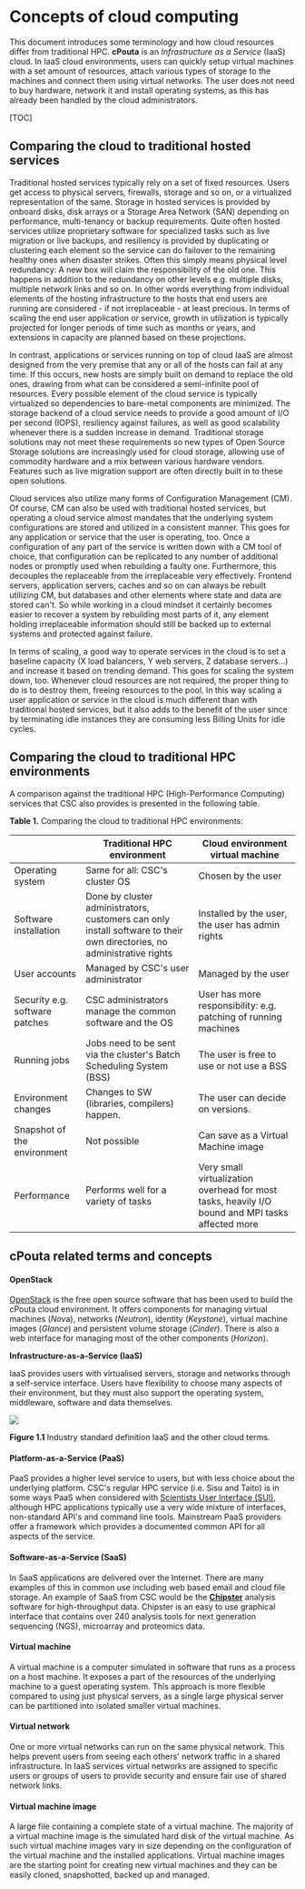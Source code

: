 # Concepts of cloud computing

This document introduces some terminology and how cloud resources
differ from traditional HPC.
**cPouta** is an  *Infrastructure as a Service* (IaaS)  cloud. In IaaS
cloud environments,  users can quickly  setup virtual machines  with a
set  amount of  resources,  attach  various types  of  storage to  the
machines and  connect them using  virtual networks. The user  does not
need to  buy hardware,  network it and  install operating  systems, as
this has  already been  handled by  the cloud  administrators.

[TOC]

## Comparing the cloud to traditional hosted services

Traditional  hosted  services  typically  rely   on  a  set  of  fixed
resources.  Users  get access to physical  servers, firewalls, storage
and so  on, or a virtualized  representation of the same.   Storage in
hosted services is provided by onboard disks, disk arrays or a Storage
Area Network  (SAN) depending on performance,  multi-tenancy or backup
requirements. Quite often hosted services utilize proprietary software
for  specialized tasks  such as  live migration  or live  backups, and
resiliency is  provided by duplicating  or clustering each  element so
the  service  can do  failover  to  the  remaining healthy  ones  when
disaster strikes. Often this simply means physical level redundancy: A
new box will claim the responsibility  of the old one. This happens in
addition  to the  redundancy  on other  levels  e.g.  multiple  disks,
multiple  network links  and so  on.  In  other words  everything from
individual elements  of the hosting  infrastructure to the  hosts that
end users are running are considered - if not irreplaceable - at least
precious. In  terms of  scaling the end  user application  or service,
growth in  utilization is  typically projected  for longer  periods of
time such as  months or years, and extensions in  capacity are planned
based on these projections.

In contrast, applications or services running on top of cloud IaaS are
almost designed from the very premise that any or all of the hosts can
fail at any time. If this occurs, new hosts are simply built on demand
to  replace the  old  ones,  drawing from  what  can  be considered  a
semi-infinite pool of  resources. Every possible element  of the cloud
service  is  typically  virtualized   so  dependencies  to  bare-metal
components are minimized. The storage backend of a cloud service needs
to provide a good amount of  I/O per second (IOPS), resiliency against
failures,  as well  as good  scalability  whenever there  is a  sudden
increase in demand.  Traditional storage solutions may  not meet these
requirements  so  new  types  of Open  Source  Storage  solutions  are
increasingly  used  for  cloud  storage,  allowing  use  of  commodity
hardware and a mix between  various hardware vendors. Features such as
live  migration support  are often  directly  built in  to these  open
solutions.

Cloud  services also  utilize many  forms of  Configuration Management
(CM).   Of  course,  CM  can  also be  used  with  traditional  hosted
services,  but operating  a  cloud service  almost  mandates that  the
underlying  system  configurations  are   stored  and  utilized  in  a
consistent manner. This  goes for any application or  service that the
user  is operating,  too.  Once a  configuration of  any  part of  the
service is written  down with a CM tool of  choice, that configuration
can be replicated  to any number of additional nodes  or promptly used
when  rebuilding  a  faulty  one.   Furthermore,  this  decouples  the
replaceable from the irreplaceable very effectively. Frontend servers,
application servers, caches and so  on can always be rebuilt utilizing
CM, but databases  and other elements where state and  data are stored
can't. So while working in a cloud mindset it certainly becomes easier
to  recover a  system  by rebuilding  most parts  of  it, any  element
holding  irreplaceable  information  should  still  be  backed  up  to
external systems and protected against failure.

In terms of scaling, a good way to operate services in the cloud is to
set a baseline  capacity (X load balancers, Y web  servers, Z database
servers...) and  increase it based  on trending demand. This  goes for
scaling  the  system  down,  too. Whenever  cloud  resources  are  not
required, the proper thing to do is to destroy them, freeing resources
to the pool. In this way scaling  a user application or service in the
cloud is much different than  with traditional hosted services, but it
also  adds to  the  benefit  of the  user  since  by terminating  idle
instances they are consuming less Billing Units for idle cycles.

## Comparing the cloud to traditional HPC environments

A comparison against the  traditional HPC (High-Performance Computing)
services that CSC also provides is presented in the following table.

**Table 1.** Comparing the cloud to traditional HPC environments:

|                                | Traditional HPC environment                                                                                            | Cloud environment virtual machine                                                                |
|--------------------------------|------------------------------------------------------------------------------------------------------------------------|--------------------------------------------------------------------------------------------------|
| Operating system               | Same for all: CSC's cluster OS                                                                                         | Chosen by the user                                                                               |
| Software installation          | Done by cluster administrators, customers can only install software to their own directories, no administrative rights | Installed by the user, the user has admin rights                                                 |
| User accounts                  | Managed by CSC's user administrator                                                                                    | Managed by the user                                                                              |
| Security e.g. software patches | CSC administrators manage the common software and the OS                                                               | User has more responsibility: e.g. patching of running machines                                  |
| Running jobs                   | Jobs need to be sent via the cluster's Batch Scheduling System (BSS)                                                   | The user is free to use or not use a BSS                                                         |
| Environment changes            | Changes to SW (libraries, compilers) happen.                                                                           | The user can decide on versions.                                                                 |
| Snapshot of the environment    | Not possible                                                                                                           | Can save as a Virtual Machine image                                                              |
| Performance                    | Performs well for a variety of tasks                                                                                   | Very small virtualization overhead for most tasks, heavily I/O bound and MPI tasks affected more |


## cPouta related terms and concepts

#### OpenStack

<a href="http://www.openstack.org/"
class="external-link">OpenStack</a> is  the free open  source software
that has been  used to build the cPouta cloud  environment.  It offers
components   for   managing   virtual  machines   (*Nov*a),   networks
(*Neutron*), identity (*Keystone*),  virtual machine images (*Glance*)
and  persistent  volume  storage  (*Cinder*).  There  is  also  a  web
interface for managing most of the other components (*Horizon*).

**Infrastructure-as-a-Service (IaaS)**

IaaS  provides users  with virtualised  servers, storage  and networks
through  a self-service  interface. Users  have flexibility  to choose
many  aspects of  their environment,  but they  must also  support the
operating system, middleware, software and data themselves.

![][1]

**Figure 1.1** Industry  standard definition IaaS and  the other cloud
terms.

#### Platform-as-a-Service (PaaS)

PaaS provides  a higher level service  to users, but with  less choice
about the  underlying platform. CSC's  regular HPC service  (i.e. Sisu
and   Taito)  is   in  some   ways  PaaS   when  considered   with  <a
href="https://sui.csc.fi/"    class="external-link">Scientists    User
Interface (SUI)</a>,  although HPC  applications typically use  a very
wide  mixture  of  interfaces,  non-standard API's  and  command  line
tools. Mainstream  PaaS providers offer  a framework which  provides a
documented common API for all aspects of the service.

#### Software-as-a-Service (SaaS)

In SaaS applications are delivered  over the Internet.  There are many
examples of  this in common  use including  web based email  and cloud
file  storage.   An  example  of  SaaS from  CSC  would  be  the  **<a
href="http://chipster.csc.fi"     class="external-link">Chipster</a>**
analysis software for high-throughput data. Chipster is an easy to use
graphical interface  that contains  over 240  analysis tools  for next
generation sequencing (NGS), microarray and proteomics data.

#### Virtual machine

A virtual machine  is a computer simulated in software  that runs as a
process on a host  machine. It exposes a part of  the resources of the
underlying machine to a guest  operating system. This approach is more
flexible compared  to using just  physical servers, as a  single large
physical  server  can be  partitioned  into  isolated smaller  virtual
machines.

#### Virtual network

One  or   more  virtual  networks   can  run  on  the   same  physical
network. This  helps prevent  users from  seeing each  others' network
traffic in a shared infrastructure.  In IaaS services virtual networks
are assigned to specific users or  groups of users to provide security
and ensure fair use of shared network links.

#### Virtual machine image

A large  file containing a  complete state  of a virtual  machine. The
majority of a virtual machine image  is the simulated hard disk of the
virtual machine. As such virtual machine images vary in size depending
on  the  configuration  of  the  virtual  machine  and  the  installed
applications.   Virtual  machine images  are  the  starting point  for
creating  new  virtual  machines  and   they  can  be  easily  cloned,
snapshotted, backed up and managed.

  [1]: https://research.csc.fi/documents/48467/84606/cloud-stack.png/17f44f4a-053d-402c-8dc6-bee72f7590e0?t=1431083454142
  [Previous chapter]: https://research.csc.fi/pouta-user-guide
  [Next chapter]: https://research.csc.fi/pouta-access
